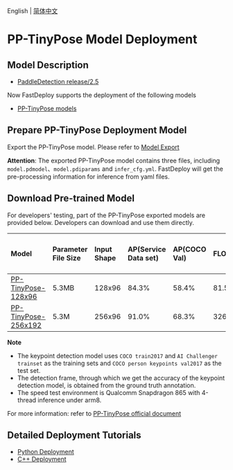 English | [简体中文](README.md)
# PP-TinyPose Model Deployment

## Model Description

- [PaddleDetection release/2.5](https://github.com/PaddlePaddle/PaddleDetection/tree/release/2.5)

Now FastDeploy supports the deployment of the following models 

- [PP-TinyPose models](https://github.com/PaddlePaddle/PaddleDetection/tree/release/2.5/configs/keypoint/tiny_pose/README.md)

## Prepare PP-TinyPose Deployment Model

Export the PP-TinyPose model. Please refer to [Model Export](https://github.com/PaddlePaddle/PaddleDetection/blob/release/2.5/deploy/EXPORT_MODEL.md)  

**Attention**: The exported PP-TinyPose model contains three files, including `model.pdmodel`、`model.pdiparams` and `infer_cfg.yml`. FastDeploy will get the pre-processing information for inference from yaml files.


## Download Pre-trained Model

For developers' testing, part of the PP-TinyPose exported models are provided below. Developers can download and use them directly. 

| Model                                                               | Parameter File Size  | Input Shape |  AP(Service Data set) | AP(COCO Val) | FLOPS | Single/Multi-person Inference Time (FP32) | Single/Multi-person Inference Time（FP16) |
|:---------------------------------------------------------------- |:----- |:----- | :----- | :----- | :----- | :----- | :----- |
| [PP-TinyPose-128x96](https://bj.bcebos.com/paddlehub/fastdeploy/PP_TinyPose_128x96_infer.tgz) | 5.3MB | 128x96 | 84.3% | 58.4% | 81.56 M | 4.57ms | 3.27ms |
| [PP-TinyPose-256x192](https://bj.bcebos.com/paddlehub/fastdeploy/PP_TinyPose_256x192_infer.tgz)  | 5.3M  | 256x96 | 91.0% | 68.3% | 326.24M | 14.07ms | 8.33ms |

**Note**
- The keypoint detection model uses `COCO train2017` and `AI Challenger trainset` as the training sets and `COCO person keypoints val2017` as the test set. 
- The detection frame, through which we get the accuracy of the keypoint detection model, is obtained from the ground truth annotation. 
- The speed test environment is Qualcomm Snapdragon 865 with 4-thread inference under arm8. 


For more information: refer to [PP-TinyPose official document](https://github.com/PaddlePaddle/PaddleDetection/tree/release/2.5/configs/keypoint/tiny_pose/README.md)

## Detailed Deployment Tutorials

- [Python Deployment](python)
- [C++ Deployment](cpp)
